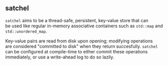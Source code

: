## satchel
`satchel` aims to be a thread-safe, persistent, key-value store that can  
be used like regular in-memory associative containers such as `std::map` and  
`std::unordered_map`.

Key-value pairs are read from disk upon opening; modifying operations  
are considered "committed to disk" when they return succesfully. `satchel`  
can be configured at compile-time to either commit these operations  
immediately, or use a write-ahead log to do so lazily.
